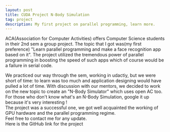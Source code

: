 ```yaml
---
layout: post
title: CUDA Project N-Body Simulation
tag: project
description: My first project on parallel programming, learn more.
---
```

ACA(Association for Computer Activities) offers Computer Science students in their 2nd sem a group project. The topic that I got was(my first preference) "Learn parallel programming and make a face recognition app based on it". The project utilized the tremendous power of parallel programming in boosting the speed of such apps which of course would be a failure in serial code.
<!--more-->
We practiced our way through the sem, working in udactiy, but we were short of time: to learn was too much and application designing would have pulled a lot of time. With discussion with our mentors, we decided to work on the new topic to create an "N-Body Simulator" which uses open AC too.<br>For those who don't know what's an N-Body Simulation, google it up because it's very interesting !<br>
The project was a successful one, we got well acquainted the working of GPU hardware and the parallel programming regime.<br>
Feel free to contact me for any update.<br>
Here is the GitHub link for the project<br>
<a href="https://github.com/AkashKrDutta/aca-proj" target="_blank"><i class="fa fa-github fa-2x"></i></a>
